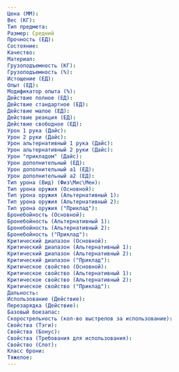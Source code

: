 ```yaml
---
Цена (ММ): 
Вес (КГ): 
Тип предмета: 
Размер: Средний
Прочность (ЕД): 
Состояние: 
Качество: 
Материал: 
Грузоподъемность (КГ): 
Грузоподъемность (%): 
Истощение (ЕД): 
Опыт (ЕД): 
Модификатор опыта (%): 
Действие полное (ЕД): 
Действие стандартное (ЕД): 
Действие малое (ЕД): 
Действие реакция (ЕД): 
Действие свободное (ЕД): 
Урон 1 рука (Дайс): 
Урон 2 руки (Дайс): 
Урон альтернативный 1 рука (Дайс): 
Урон альтернативный 2 руки (Дайс): 
Урон "прикладом" (Дайс): 
Урон дополнительный (ЕД): 
Урон дополнительный а1 (ЕД): 
Урон дополнительный а2 (ЕД): 
Тип урона (Вид) (Физ\Мис\Мен): 
Тип урона оружия (Основной): 
Тип урона оружия (Альтернативный 1): 
Тип урона оружия (Альтернативный 2): 
Тип урона оружия ("Приклад"): 
Бронебойность (Основной): 
Бронебойность (Альтернативный 1): 
Бронебойность (Альтернативный 2): 
Бронебойность ("Приклад"): 
Критический диапазон (Основной): 
Критический диапазон (Альтернативный 1): 
Критический диапазон (Альтернативный 2): 
Критический диапазон ("Приклад"): 
Критическое свойство (Основной): 
Критическое свойство (Альтернативный 1): 
Критическое свойство (Альтернативный 2): 
Критическое свойство ("Приклад"): 
Дальность: 
Использование (Действие): 
Перезарядка (Действие): 
Базовый боезапас: 
Скорострельность (кол-во выстрелов за использование): 
Свойства (Тэги): 
Свойства (Бонус): 
Свойства (Требования для использования): 
Свойство (Слот): 
Класс брони: 
Тяжелое:
---
```

